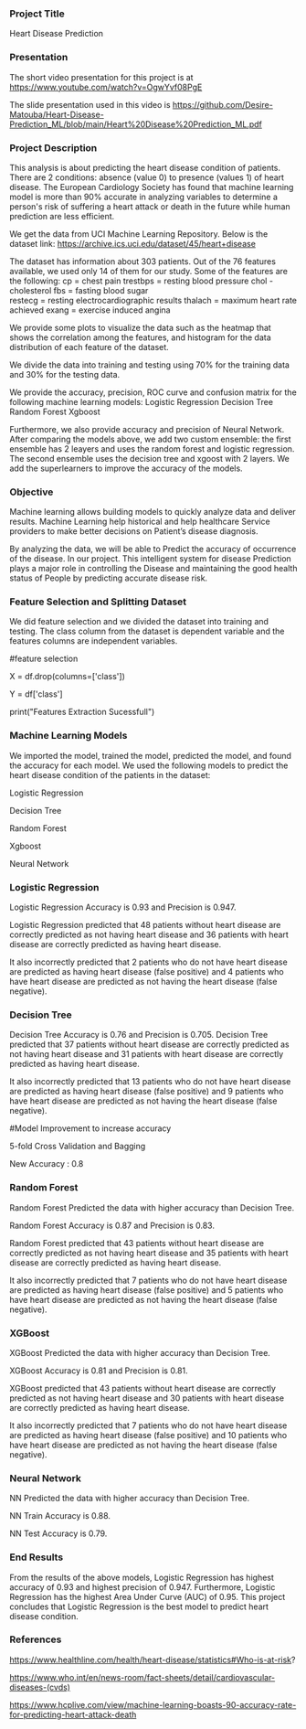 ### Project Title

Heart Disease Prediction

### Presentation

The short video presentation for this project is at https://www.youtube.com/watch?v=OgwYvf08PgE


The slide presentation used in this video is https://github.com/Desire-Matouba/Heart-Disease-Prediction_ML/blob/main/Heart%20Disease%20Prediction_ML.pdf

### Project Description 

This analysis is about predicting the heart disease condition of patients. There are 2 conditions: absence (value 0) to presence (values 1) of heart disease. The European Cardiology Society has found that machine learning  model is more than 90% accurate in analyzing variables to determine a person's risk of suffering a heart attack or death in the future while human prediction are less efficient.

We get the data from UCI Machine Learning Repository. Below is the dataset link:
https://archive.ics.uci.edu/dataset/45/heart+disease

The dataset has information about 303 patients. Out of the 76 features available, we used only 14 of them for our study. Some of the features are the following:
cp = chest pain
trestbps = resting blood pressure
chol - cholesterol
fbs = fasting blood sugar      
restecg = resting electrocardiographic results
thalach = maximum heart rate achieved
exang = exercise induced angina

We provide some plots to visualize the data such as the heatmap that shows the correlation among the features, and histogram for the data distribution of each feature of the dataset.

We divide the data into training and testing using 70% for the training data and 30% for the testing data. 

We provide the accuracy, precision, ROC curve and confusion matrix for the following machine learning models:
Logistic Regression
Decision Tree  
Random Forest
Xgboost

Furthermore, we also provide accuracy and precision of Neural Network. 
After comparing the models above, we add two custom ensemble: the first ensemble has 2 leayers and uses the random forest and logistic regression. The second ensemble uses the decision tree and xgoost with 2 layers. We add the superlearners to improve the accuracy of the models.

### Objective

Machine learning allows building models to quickly analyze data and deliver results. Machine Learning help historical and help healthcare Service providers to make better decisions on Patient’s disease diagnosis.

By analyzing the data, we will be able to Predict the accuracy of occurrence of the disease. In our project. This intelligent system for disease Prediction plays a major role in controlling the Disease and maintaining the good health status of People by predicting accurate disease risk.


### Feature Selection and Splitting Dataset

We did feature selection and we divided the dataset into training and testing. The class column from the dataset  is dependent variable and the features columns are independent variables.

#feature selection

X = df.drop(columns=['class'])

Y = df['class']

print("Features Extraction Sucessfull")


### Machine Learning Models 

We imported the model, trained the model, predicted the model, and found the accuracy for each model. We used the following models to predict the heart disease condition of the patients in the dataset:

Logistic Regression

Decision Tree

Random Forest

Xgboost

Neural Network

### Logistic Regression 

Logistic Regression Accuracy is 0.93 and Precision is 0.947.

Logistic Regression predicted that 48 patients without heart
disease are correctly predicted as not having heart disease and 36
patients with heart disease are correctly predicted as having heart
disease.

It also incorrectly predicted that 2 patients who do not have heart
disease are predicted as having heart disease (false positive) and 4
patients who have heart disease are predicted as not having the
heart disease (false negative).

### Decision Tree 

Decision Tree Accuracy is 0.76 and Precision is 0.705.
Decision Tree predicted that 37 patients without heart disease are correctly
predicted as not having heart disease and 31 patients with heart disease are
correctly predicted as having heart disease.

It also incorrectly predicted that 13 patients who do not have heart disease
are predicted as having heart disease (false positive) and 9 patients who have
heart disease are predicted as not having the heart disease (false negative).

#Model Improvement to increase accuracy

5-fold Cross Validation and Bagging

New Accuracy : 0.8

### Random Forest

Random Forest Predicted the data with higher accuracy than Decision Tree. 

Random Forest Accuracy is 0.87 and Precision is 0.83.

Random Forest predicted that 43 patients without heart disease are correctly
predicted as not having heart disease and 35 patients with heart disease are
correctly predicted as having heart disease.

It also incorrectly predicted that 7 patients who do not have heart disease are
predicted as having heart disease (false positive) and 5 patients who have heart
disease are predicted as not having the heart disease (false negative).

### XGBoost 

XGBoost Predicted the data with higher accuracy than Decision Tree. 

XGBoost Accuracy is 0.81 and Precision is 0.81.

XGBoost predicted that 43 patients without heart disease are correctly predicted
as not having heart disease and 30 patients with heart disease are correctly
predicted as having heart disease.

It also incorrectly predicted that 7 patients who do not have heart disease are
predicted as having heart disease (false positive) and 10 patients who have heart
disease are predicted as not having the heart disease (false negative).

### Neural Network 

NN Predicted the data with higher accuracy than Decision Tree. 

NN Train Accuracy is 0.88.

NN Test Accuracy is 0.79.

### End Results 

From the results of the above models, Logistic Regression has highest accuracy of 0.93 and highest precision of 0.947. Furthermore, Logistic Regression has the highest Area Under Curve (AUC) of 0.95. This project concludes that Logistic Regression is the best model to predict heart disease condition.

### References 

https://www.healthline.com/health/heart-disease/statistics#Who-is-at-risk?

https://www.who.int/en/news-room/fact-sheets/detail/cardiovascular-diseases-(cvds)

https://www.hcplive.com/view/machine-learning-boasts-90-accuracy-rate-for-predicting-heart-attack-death


```python

```
